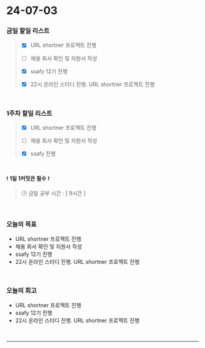 # 24-07-03
### 금일 할일 리스트
> - [x]  URL shortner 프로젝트 진행
>
> - [ ]  채용 회사 확인 및 지원서 작성
>
> - [x]  ssafy 12기 진행
>
> - [x]  22시 온라인 스터디 진행. URL shortner 프로젝트 진행

<br/>

### 1주차 할일 리스트  
> - [x]  URL shortner 프로젝트 진행
>
> - [ ]  채용 회사 확인 및 지원서 작성
>
> - [x]  ssafy 진행

<br/>

❗ **1일 1커밋은 필수** ❗
> 🕒 금일 공부 시간 : [ 9시간 ]

<br/>

### 오늘의 목표
- URL shortner 프로젝트 진행
- 채용 회사 확인 및 지원서 작성
- ssafy 12기 진행
- 22시 온라인 스터디 진행. URL shortner 프로젝트 진행


<br>

### 오늘의 회고
- URL shortner 프로젝트 진행
- ssafy 12기 진행
- 22시 온라인 스터디 진행. URL shortner 프로젝트 진행


<br/>

------------  
